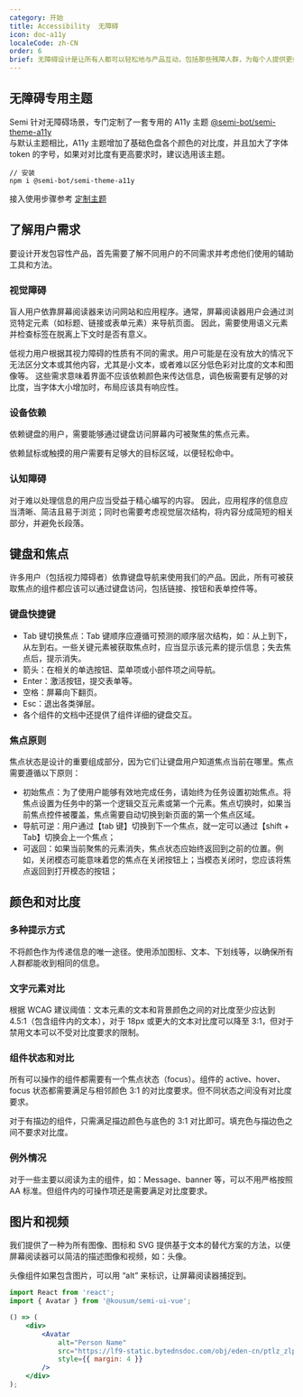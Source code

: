 ```yaml
---
category: 开始
title: Accessibility  无障碍
icon: doc-a11y
localeCode: zh-CN
order: 6
brief: 无障碍设计是让所有人都可以轻松地与产品互动，包括那些残障人群，为每个人提供更好的体验。Semi 设计系统旨在消除障碍并创造适合所有人的包容性产品体验。
---
```


## 无障碍专用主题
Semi 针对无障碍场景，专门定制了一套专用的 A11y 主题 [@semi-bot/semi-theme-a11y](https://semi.design/dsm_store/theme?dsmID=2243)  
与默认主题相比，A11y 主题增加了基础色盘各个颜色的对比度，并且加大了字体 token 的字号，如果对对比度有更高要求时，建议选用该主题。  

```
// 安装
npm i @semi-bot/semi-theme-a11y
```

接入使用步骤参考 [定制主题](https://semi.design/zh-CN/start/customize-theme#%E6%8E%A5%E5%85%A5%E4%B8%BB%E9%A2%98)
## 了解用户需求

要设计开发包容性产品，首先需要了解不同用户的不同需求并考虑他们使用的辅助工具和方法。

### 视觉障碍

盲人用户依靠屏幕阅读器来访问网站和应用程序。通常，屏幕阅读器用户会通过浏览特定元素（如标题、链接或表单元素）来导航页面。
因此，需要使用语义元素并检查标签在脱离上下文时是否有意义。

低视力用户根据其视力障碍的性质有不同的需求。用户可能是在没有放大的情况下无法区分文本或其他内容，尤其是小文本，或者难以区分低色彩对比度的文本和图像等。
这些需求意味着界面不应该依赖颜色来传达信息，调色板需要有足够的对比度，当字体大小增加时，布局应该具有响应性。

### 设备依赖

依赖键盘的用户，需要能够通过键盘访问屏幕内可被聚焦的焦点元素。

依赖鼠标或触摸的用户需要有足够大的目标区域，以便轻松命中。

### 认知障碍

对于难以处理信息的用户应当受益于精心编写的内容。
因此，应用程序的信息应当清晰、简洁且易于浏览；同时也需要考虑视觉层次结构，将内容分成简短的相关部分，并避免长段落。

## 键盘和焦点

许多用户（包括视力障碍者）依靠键盘导航来使用我们的产品。因此，所有可被获取焦点的组件都应该可以通过键盘访问，包括链接、按钮和表单控件等。

### 键盘快捷键

- Tab 键切换焦点：Tab 键顺序应遵循可预测的顺序层次结构，如：从上到下，从左到右。一些关键元素被获取焦点时，应当显示该元素的提示信息；失去焦点后，提示消失。
- 箭头：在相关的单选按钮、菜单项或小部件项之间导航。
- Enter：激活按钮，提交表单等。
- 空格：屏幕向下翻页。
- Esc：退出各类弹层。
- 各个组件的文档中还提供了组件详细的键盘交互。

### 焦点原则

焦点状态是设计的重要组成部分，因为它们让键盘用户知道焦点当前在哪里。焦点需要遵循以下原则：

- 初始焦点：为了使用户能够有效地完成任务，请始终为任务设置初始焦点。将焦点设置为任务中的第一个逻辑交互元素或第一个元素。焦点切换时，如果当前焦点控件被覆盖，焦点需要自动切换到新页面的第一个焦点区域。
- 导航可逆：用户通过【tab 键】切换到下一个焦点，就一定可以通过【shift + Tab】切换会上一个焦点；
- 可返回：如果当前聚焦的元素消失，焦点状态应始终返回到之前的位置。例如，关闭模态可能意味着您的焦点在关闭按钮上；当模态关闭时，您应该将焦点返回到打开模态的按钮；

## 颜色和对比度

### 多种提示方式

不将颜色作为传递信息的唯一途径。使用添加图标、文本、下划线等，以确保所有人群都能收到相同的信息。

<ImageBox alt="多种提示做和不要做示例" url='https://lf3-static.bytednsdoc.com/obj/eden-cn/ptlz_zlp/ljhwZthlaukjlkulzlp/a11y-do-and-donot.png' darkUrl="https://lf3-static.bytednsdoc.com/obj/eden-cn/ptlz_zlp/ljhwZthlaukjlkulzlp/a11y-do-and-donot-dark.png" />

### 文字元素对比

根据 WCAG 建议阈值：文本元素的文本和背景颜色之间的对比度至少应达到 4.5:1（包含组件内的文本），对于 18px 或更大的文本对比度可以降至 3:1，但对于禁用文本可以不受对比度要求的限制。

<ImageBox alt="文字元素对比示例" url="https://lf3-static.bytednsdoc.com/obj/eden-cn/ptlz_zlp/ljhwZthlaukjlkulzlp/a11y-color-contrast.png" darkUrl="https://lf3-static.bytednsdoc.com/obj/eden-cn/ptlz_zlp/ljhwZthlaukjlkulzlp/a11y-color-contrast-dark.png" />

### 组件状态和对比

所有可以操作的组件都需要有一个焦点状态（focus）。组件的 active、hover、focus 状态都需要满足与相邻颜色 3:1 的对比度要求。但不同状态之间没有对比度要求。

对于有描边的组件，只需满足描边颜色与底色的 3:1 对比即可。填充色与描边色之间不要求对比度。

<ImageBox alt="组件状态和对比示例" url="https://lf3-static.bytednsdoc.com/obj/eden-cn/ptlz_zlp/ljhwZthlaukjlkulzlp/a11y-component-state-contrast.png" darkUrl="https://lf3-static.bytednsdoc.com/obj/eden-cn/ptlz_zlp/ljhwZthlaukjlkulzlp/a11y-component-state-contrast-dark.png" />


### 例外情况

对于一些主要以阅读为主的组件，如：Message、banner 等，可以不用严格按照 AA 标准。但组件内的可操作项还是需要满足对比度要求。

<ImageBox alt="例外情况示例" url="https://lf3-static.bytednsdoc.com/obj/eden-cn/ptlz_zlp/ljhwZthlaukjlkulzlp/a11y-color-contrast-special.png" darkUrl="https://lf3-static.bytednsdoc.com/obj/eden-cn/ptlz_zlp/ljhwZthlaukjlkulzlp/a11y-color-contrast-special-dark.png" />

## 图片和视频

我们提供了一种为所有图像、图标和 SVG 提供基于文本的替代方案的方法，以便屏幕阅读器可以简洁的描述图像和视频，如：头像。

头像组件如果包含图片，可以用 “alt” 来标识，让屏幕阅读器捕捉到。

```jsx live=true
import React from 'react';
import { Avatar } from '@kousum/semi-ui-vue';

() => (
    <div>
        <Avatar
            alt="Person Name"
            src="https://lf9-static.bytednsdoc.com/obj/eden-cn/ptlz_zlp/ljhwZthlaukjlkulzlp/a11y-img-alt-avatar.png"
            style={{ margin: 4 }}
        />
    </div>
);
```
